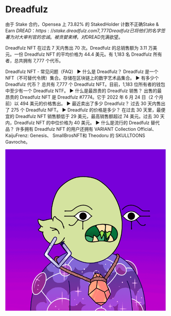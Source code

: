 # Dreadfulz

由于 Stake 合约，Opensea 上 73.82% 的 StakedHolder 计数不正确Stake & Earn $DREAD：https://stake.dreadfulz.com7,777 Dreadfulz 已将他们的名字签署为对大审判官的忠诚。 被贪婪束缚，对$DREAD充满欲望。

Dreadfulz NFT 在过去 7 天内售出 70 次。Dreadfulz 的总销售额为 3.11 万美元。一份 Dreadfulz NFT 的平均价格为 44.4 美元。有 1,183 名 Dreadfulz 所有者，总共拥有 7,777 个代币。

Dreadfulz NFT - 常见问题（FAQ）
▶ 什么是 Dreadfulz？
Dreadfulz 是一个 NFT（不可替代令牌）集合。存储在区块链上的数字艺术品集合。
▶ 有多少个 Dreadfulz 代币？
总共有 7,777 个 Dreadfulz NFT。目前，1,183 位所有者的钱包中至少有一个 Dreadfulz NTF。
▶ 什么是最昂贵的 Dreadfulz 销售？
出售的最昂贵的 Dreadfulz NFT 是 Dreadfulz #7774。它于 2022 年 6 月 24 日（2 个月前）以 494 美元的价格售出。
▶ 最近卖出了多少 Dreadfulz？
过去 30 天内售出了 275 个 Dreadfulz NFT。
▶ Dreadfulz 的价格是多少？
在过去 30 天里，最便宜的 Dreadfulz NFT 销售额低于 29 美元，最高销售额超过 74 美元。过去 30 天内，Dreadfulz NFT 的中位价格为 40 美元。
▶ 什么是流行的 Dreadfulz 替代品？
许多拥有 Dreadfulz NFT 的用户还拥有 VARIANT Collection Official、 KaijuFrenz: Genesis、 SmallBrosNFT和 Theodoru 的 SKULLTOONS Gavroche。

![NFT](微信截图_20220903134033.png)


